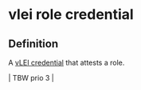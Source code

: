 # vlei role credential
## Definition
A [vLEI credential](vlei-credential) that attests a role.

| TBW prio 3 |